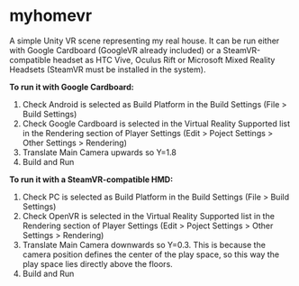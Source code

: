 # myhomevr
A simple Unity VR scene representing my real house. It can be run either with Google Cardboard (GoogleVR already included) or a SteamVR-compatible headset as HTC Vive, Oculus Rift or Microsoft Mixed Reality Headsets (SteamVR must be installed in the system).

**To run it with Google Cardboard:**
1. Check Android is selected as Build Platform in the Build Settings (File > Build Settings)
2. Check Google Cardboard is selected in the Virtual Reality Supported list in the Rendering section of Player Settings (Edit > Poject Settings > Other Settings > Rendering)
3. Translate Main Camera upwards so Y=1.8
4. Build and Run

**To run it with a SteamVR-compatible HMD:**
1. Check PC is selected as Build Platform in the Build Settings (File > Build Settings)
2. Check OpenVR is selected in the Virtual Reality Supported list in the Rendering section of Player Settings (Edit > Poject Settings > Other Settings > Rendering)
3. Translate Main Camera downwards so Y=0.3. This is because the camera position defines the center of the play space, so this way the play space lies directly above the floors.
4.	Build and Run
